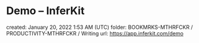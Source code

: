 # Demo – InferKit

created: January 20, 2022 1:53 AM (UTC)
folder: BOOKMRKS-MTHRFCKR / PRODUCTIVITY-MTHRFCKR / Writing
url: https://app.inferkit.com/demo